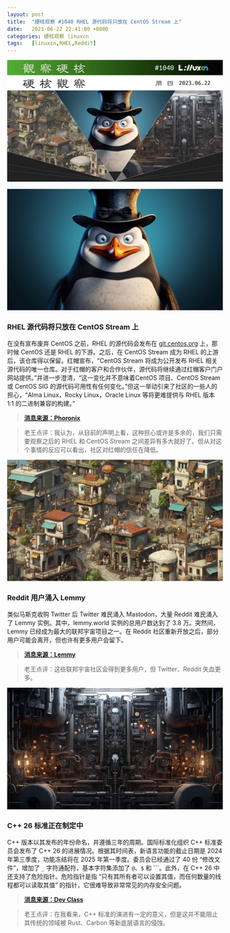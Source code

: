 ```yaml
---
layout: post
title:	"硬核观察 #1040 RHEL 源代码将只放在 CentOS Stream 上"
date:	2023-06-22 22:41:00 +0800 
categories:	硬核观察 linuxcn 
tags:	[linuxcn,RHEL,Reddit]
---
```



![](/Asserts/Images/album/202306/22/224022kzs1s5552almxccp.jpg)


![](/Asserts/Images/album/202306/22/224035d42eeb4u3b4664bk.jpg)


### RHEL 源代码将只放在 CentOS Stream 上


在没有宣布废弃 CentOS 之前，RHEL 的源代码会发布在 [git.centos.org](http://git.centos.org/) 上，那时候 CentOS 还是 RHEL 的下游。之后，在 CentOS Stream 成为 RHEL 的上游后，该仓库得以保留。红帽宣布，“CentOS Stream 将成为公开发布 RHEL 相关源代码的唯一仓库。对于红帽的客户和合作伙伴，源代码将继续通过红帽客户门户网站提供。”并进一步澄清，“这一变化并不意味着CentOS 项目、CentOS Stream 或 CentOS SIG 的源代码可用性有任何变化。”但这一举动引来了社区的一些人的担心，“Alma Linux，Rocky Linux，Oracle Linux 等将更难提供与 RHEL 版本 1:1 的二进制兼容的构建。”



> 
> **[消息来源：Phoronix](https://www.phoronix.com/news/Red-Hat-CentOS-Stream-Sources)**
> 
> 
> 



> 
> 老王点评：我认为，从目前的声明上看，这种担心或许是多余的，我们只需要观察之后的 RHEL 和 CentOS Stream 之间差异有多大就好了。但从对这个事情的反应可以看出，社区对红帽的信任在降低。
> 
> 
> 


![](/Asserts/Images/album/202306/22/224047foymkdg606ss0irv.jpg)


### Reddit 用户涌入 Lemmy


类似马斯克收购 Twitter 后 Twitter 难民涌入 Mastodon，大量 Reddit 难民涌入了 Lemmy 实例。其中，lemmy.world 实例的总用户数达到了 3.8 万。突然间，Lemmy 已经成为最大的联邦宇宙项目之一。在 Reddit 社区重新开放之后，部分用户可能会离开，但也许有更多用户会留下。



> 
> **[消息来源：Lemmy](https://join-lemmy.org/news/2023-06-17_-_Update_from_Lemmy_after_the_Reddit_blackout)**
> 
> 
> 



> 
> 老王点评：这些联邦宇宙社区会得到更多用户，但 Twitter、Reddit 失血更多。
> 
> 
> 


![](/Asserts/Images/album/202306/22/224105bgfgii31yfn6j42n.jpg)


### C++ 26 标准正在制定中


C++ 版本以其发布的年份命名，并遵循三年的周期。国际标准化组织 C++ 标准委员会发布了 C++ 26 的进展情况。根据其时间表，新语言功能的截止日期是 2024 年第三季度，功能冻结将在 2025 年第一季度。委员会已经通过了 40 份 “修改文件”，增加了 `_` 字符通配符，基本字符集添加了 `@`、`$` 和 ```。此外，在 C++ 26 中还支持了危险指针。危险指针是指 “只有其所有者可以设置其值，而任何数量的线程都可以读取其值” 的指针，它很难导致非常常见的内存安全问题。



> 
> **[消息来源：Dev Class](https://devclass.com/2023/06/19/c-26-is-already-taking-shape-says-herb-sutter/)**
> 
> 
> 



> 
> 老王点评：在我看来，C++ 标准的演进有一定的意义，但是这并不能阻止其传统的领域被 Rust、Carbon 等新底层语言的侵蚀。
> 
> 
>
